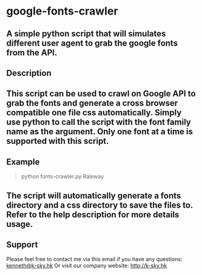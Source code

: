 # google-fonts-crawler
A simple python script that will simulates different user agent to grab the google fonts from the API.
---
## Description
This script can be used to crawl on Google API to grab the fonts and generate a cross browser compatible one file css automatically. Simply use python to call the script with the font family name as the argument. Only one font at a time is supported with this script.
---
## Example
> python fonts-crawler.py Raleway

The script will automatically generate a fonts directory and a css directory to save the files to. Refer to the help description for more details usage.
---
## Support
Please feel free to contact me via this email if you have any questions: kenneth@k-sky.hk
Or visit our company website: http://k-sky.hk
